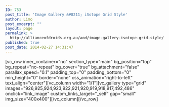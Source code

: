 ```yaml
---
ID: 753
post_title: 'Image Gallery &#8211; iSotope Grid Style'
author: Limo
post_excerpt: ""
layout: page
permalink: >
  http://allianceofdroids.org.au/aod/image-gallery-isotope-grid-style/
published: true
post_date: 2014-02-27 14:31:47
---
```

[vc_row inner_container="no" section_type="main" bg_position="top" bg_repeat="no-repeat" bg_cover="true" bg_attachment="false" parallax_speed="0.1" padding_top="0" padding_bottom="0" min_height="0" border="none" css_animation="right-to-left" text_align="center"][vc_column width="1/1"][vc_gallery type="grid" images="926,925,924,923,922,921,920,919,918,917,492,486" onclick="link_image" custom_links_target="_self" gap="small" img_size="400x400"][/vc_column][/vc_row]